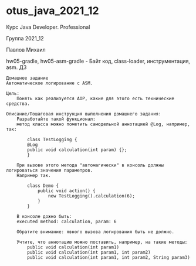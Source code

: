 # otus_java_2021_12
Курс Java Developer. Professional

Группа 2021_12

Павлов Михаил

hw05-gradle, hw05-asm-gradle - 
Байт код, class-loader, инструментация, asm. ДЗ 

    Домашнее задание
    Автоматическое логирование с ASM.

    Цель:
        Понять как реализуется AOP, какие для этого есть технические средства.

    Описание/Пошаговая инструкция выполнения домашнего задания:
        Разработайте такой функционал:
        метод класса можно пометить самодельной аннотацией @Log, например, так:

            class TestLogging {
            @Log
            public void calculation(int param) {};
            }

        При вызове этого метода "автомагически" в консоль должны логироваться значения параметров.
        Например так.

            class Demo {
                public void action() {
                    new TestLogging().calculation(6);
                }
            }

        В консоле дожно быть:
        executed method: calculation, param: 6

        Обратите внимание: явного вызова логирования быть не должно.

        Учтите, что аннотацию можно поставить, например, на такие методы:
            public void calculation(int param1)
            public void calculation(int param1, int param2)
            public void calculation(int param1, int param2, String param3) 
